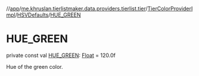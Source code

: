 //[app](../../../../index.md)/[me.khruslan.tierlistmaker.data.providers.tierlist.tier](../../index.md)/[TierColorProviderImpl](../index.md)/[HSVDefaults](index.md)/[HUE_GREEN](-h-u-e_-g-r-e-e-n.md)

# HUE_GREEN

private const val [HUE_GREEN](-h-u-e_-g-r-e-e-n.md): [Float](https://kotlinlang.org/api/latest/jvm/stdlib/kotlin/-float/index.html) = 120.0f

Hue of the green color.
